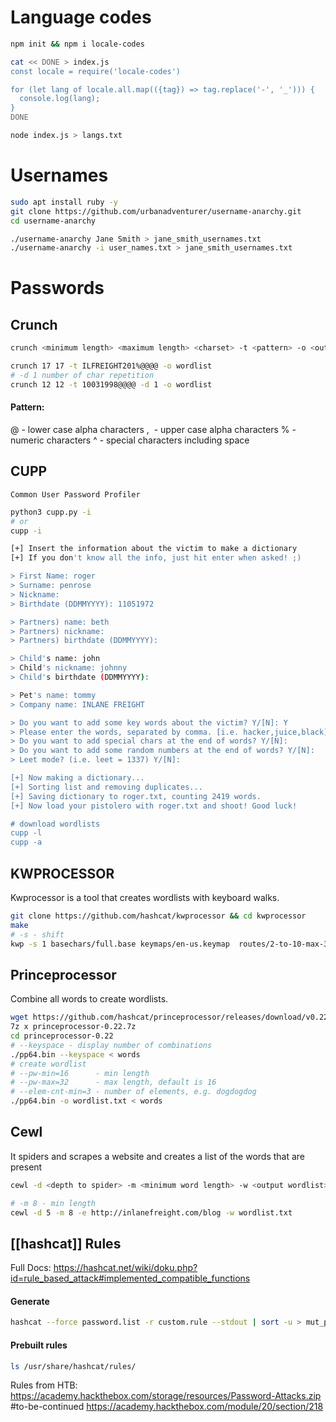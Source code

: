 # Language codes
```bash
npm init && npm i locale-codes

cat << DONE > index.js
const locale = require('locale-codes')

for (let lang of locale.all.map(({tag}) => tag.replace('-', '_'))) {
  console.log(lang);
}
DONE

node index.js > langs.txt
```
# Usernames
```bash
sudo apt install ruby -y
git clone https://github.com/urbanadventurer/username-anarchy.git
cd username-anarchy

./username-anarchy Jane Smith > jane_smith_usernames.txt
./username-anarchy -i user_names.txt > jane_smith_usernames.txt
```
# Passwords
## Crunch
```bash
crunch <minimum length> <maximum length> <charset> -t <pattern> -o <output file>

crunch 17 17 -t ILFREIGHT201%@@@@ -o wordlist
# -d 1 number of char repetition
crunch 12 12 -t 10031998@@@@ -d 1 -o wordlist
```
#### Pattern:
@ - lower case alpha characters
,  - upper case alpha characters
% - numeric characters
^ - special characters including space
## CUPP
`Common User Password Profiler`
```bash
python3 cupp.py -i
# or
cupp -i

[+] Insert the information about the victim to make a dictionary
[+] If you don't know all the info, just hit enter when asked! ;)

> First Name: roger
> Surname: penrose
> Nickname:      
> Birthdate (DDMMYYYY): 11051972

> Partners) name: beth
> Partners) nickname:
> Partners) birthdate (DDMMYYYY):

> Child's name: john
> Child's nickname: johnny
> Child's birthdate (DDMMYYYY):

> Pet's name: tommy
> Company name: INLANE FREIGHT

> Do you want to add some key words about the victim? Y/[N]: Y
> Please enter the words, separated by comma. [i.e. hacker,juice,black], spaces will be removed: sysadmin,linux,86391512
> Do you want to add special chars at the end of words? Y/[N]:
> Do you want to add some random numbers at the end of words? Y/[N]:
> Leet mode? (i.e. leet = 1337) Y/[N]:

[+] Now making a dictionary...
[+] Sorting list and removing duplicates...
[+] Saving dictionary to roger.txt, counting 2419 words.
[+] Now load your pistolero with roger.txt and shoot! Good luck!

# download wordlists
cupp -l
cupp -a
```
## KWPROCESSOR
Kwprocessor is a tool that creates wordlists with keyboard walks.
```bash
git clone https://github.com/hashcat/kwprocessor && cd kwprocessor
make
# -s - shift
kwp -s 1 basechars/full.base keymaps/en-us.keymap  routes/2-to-10-max-3-direction-changes.route
```
## Princeprocessor
Combine all words to create wordlists.
```bash
wget https://github.com/hashcat/princeprocessor/releases/download/v0.22/princeprocessor-0.22.7z
7z x princeprocessor-0.22.7z
cd princeprocessor-0.22
# --keyspace - display number of combinations
./pp64.bin --keyspace < words
# create wordlist
# --pw-min=16      - min length
# --pw-max=32      - max length, default is 16
# --elem-cnt-min=3 - number of elements, e.g. dogdogdog
./pp64.bin -o wordlist.txt < words
```
## Cewl
It spiders and scrapes a website and creates a list of the words that are present
```bash
cewl -d <depth to spider> -m <minimum word length> -w <output wordlist> <url of website>

# -m 8 - min length
cewl -d 5 -m 8 -e http://inlanefreight.com/blog -w wordlist.txt
```
## [[hashcat]] Rules
Full Docs: https://hashcat.net/wiki/doku.php?id=rule_based_attack#implemented_compatible_functions
#### Generate
```bash
hashcat --force password.list -r custom.rule --stdout | sort -u > mut_password.list
```
#### Prebuilt rules
```bash
ls /usr/share/hashcat/rules/
```
Rules from HTB:
https://academy.hackthebox.com/storage/resources/Password-Attacks.zip
#to-be-continued  https://academy.hackthebox.com/module/20/section/218